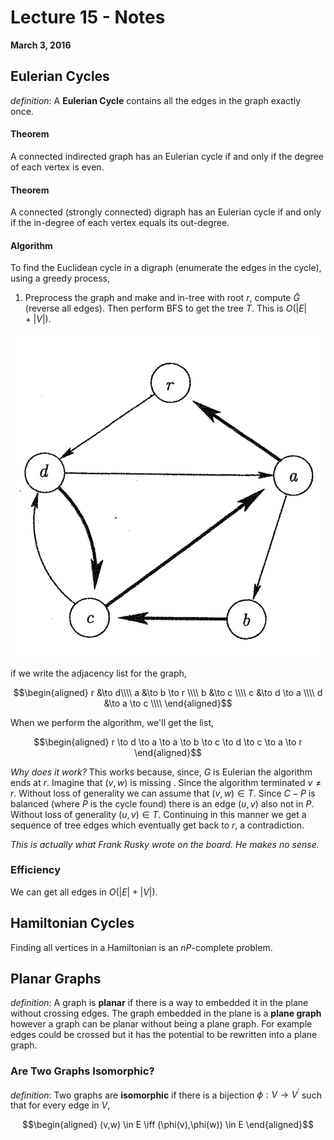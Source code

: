 # Lecture 15 - Notes  

**March 3, 2016**  

## Eulerian Cycles

_definition_: A __Eulerian Cycle__ contains all the edges in the graph exactly once.

#### Theorem

A connected indirected graph has an Eulerian cycle if and only if the degree of each vertex is even.

#### Theorem

A connected (strongly connected) digraph has an Eulerian cycle if and only if the in-degree of each vertex equals its out-degree.

#### Algorithm

To find the Euclidean cycle in a digraph (enumerate the edges in the cycle), using a greedy process,

1. Preprocess the graph and make and in-tree with root $r$, compute $\bar{G}$ (reverse all edges). Then perform BFS to get the tree $T$. This is $O(|E| + |V|)$.

![](img/EulerDigraph.png)

if we write the adjacency list for the graph,

$$\begin{aligned}
    r &\to d\\\\
    a &\to b \to r \\\\
    b &\to c \\\\
    c &\to d \to a \\\\
    d &\to a \to c \\\\
\end{aligned}$$

When we perform the algorithm, we'll get the list,

$$\begin{aligned}
    r \to d \to a \to a \to b \to c \to d \to c \to a \to r
\end{aligned}$$

_Why does it work?_ This works because, since, $G$ is Eulerian the algorithm ends at $r$. Imagine that $(v,w)$ is missing . Since the algorithm terminated $v \neq r$. Without loss of generality we can assume that $(v,w) \in T$. Since $C - P$ is balanced (where $P$ is the cycle found) there is an edge $(u,v)$ also not in $P$. Without loss of generality $(u,v) \in T$. Continuing in this manner we get a sequence of tree edges which eventually get back to $r$, a contradiction.


*This is actually what Frank Rusky wrote on the board. He makes no sense.*

### Efficiency

We can get all edges in $O(|E| + |V|)$.

## Hamiltonian Cycles

Finding all vertices in a Hamiltonian is an $nP$-complete problem.

## Planar Graphs

_definition_: A graph is __planar__ if there is a way to embedded it in the plane without crossing edges. The graph embedded in the plane is a __plane graph__ however a graph can be planar without being a plane graph. For example edges could be crossed but it has the potential to be rewritten into a plane graph.

### Are Two Graphs Isomorphic?

_definition_: Two graphs are __isomorphic__ if there is a bijection $\phi: V \to V^\prime$ such that for every edge in $V$,

$$\begin{aligned}
    (v,w) \in E \iff (\phi(v),\phi(w)) \in E
\end{aligned}$$


